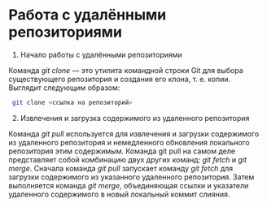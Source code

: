 # **Работа с удалёнными репозиториями**

1. Начало работы с удалёнными репозиториями

Команда _git clone_ — это утилита командной строки Git для выбора существующего репозитория и создания его клона, т. е. копии. Выглядит следующим образом:
```Bash
 git clone <ссылка на репозиторий>
 ```
 2. Извлечения и загрузка содержимого из удаленного репозитория

 Команда _git pull_ используется для извлечения и загрузки содержимого из удаленного репозитория и немедленного обновления локального репозитория этим содержимым. Команда git pull на самом деле представляет собой комбинацию двух других команд: _git fetch_ и _git merge_. Сначала команда _git pull_ запускает команду _git fetch_ для загрузки содержимого из указанного удаленного репозитория. Затем выполняется команда _git merge_, объединяющая ссылки и указатели удаленного содержимого в новый локальный коммит слияния.